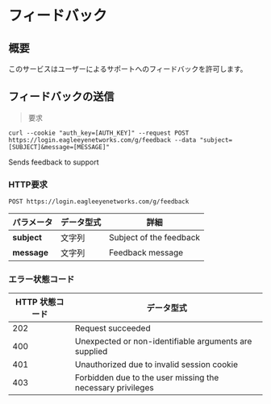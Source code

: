 # フィードバック

<!--===================================================================-->
## 概要

このサービスはユーザーによるサポートへのフィードバックを許可します。

<!--===================================================================-->
## フィードバックの送信

> 要求

```shell
curl --cookie "auth_key=[AUTH_KEY]" --request POST https://login.eagleeyenetworks.com/g/feedback --data "subject=[SUBJECT]&message=[MESSAGE]"
```

Sends feedback to support

### HTTP要求

`POST https://login.eagleeyenetworks.com/g/feedback`

パラメータ       | データ型式   	| 詳細         
---------       | ----------- 	| -----------  
**subject**   	| 文字列      	| Subject of the feedback
**message**   	| 文字列      	| Feedback message

### エラー状態コード

HTTP 状態コード    | データ型式   
------------------- | ----------- 
202 | Request succeeded
400	| Unexpected or non-identifiable arguments are supplied
401	| Unauthorized due to invalid session cookie
403	| Forbidden due to the user missing the necessary privileges
